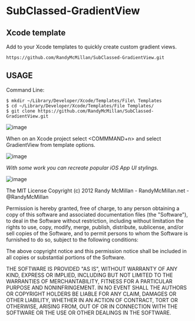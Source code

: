 SubClassed-GradientView
===
Xcode template
---
Add to your Xcode templates to quickly create custom gradient views.
 

    https://github.com/RandyMcMillan/SubClassed-GradientView.git


USAGE
---

Command Line:

    $ mkdir ~/Library/Developer/Xcode/Templates/File\ Templates
    $ cd ~/Library/Developer/Xcode/Templates/File Templates/
    $ git clone https://github.com/RandyMcMillan/SubClassed-GradientView.git
 

![image](https://raw.github.com/RandyMcMillan/SubClassed-GradientView/master/ScreenShot2.png)

When on an Xcode project select <COMMMAND+n> and select GradientView from template options.

![image](https://raw.github.com/RandyMcMillan/SubClassed-GradientView/master/ScreenShot3.png)

_With some work you can recreate popular iOS App UI stylings._

![image](https://raw.github.com/RandyMcMillan/SubClassed-GradientView/master/ScreenShot.png)


The MIT License
Copyright (c) 2012 Randy McMillan - RandyMcMillan.net - @RandyMcMillan

Permission is hereby granted, free of charge, to any person obtaining a copy of this software and associated documentation files (the "Software"), to deal in the Software without restriction, including without limitation the rights to use, copy, modify, merge, publish, distribute, sublicense, and/or sell copies of the Software, and to permit persons to whom the Software is furnished to do so, subject to the following conditions:

The above copyright notice and this permission notice shall be included in all copies or substantial portions of the Software.

THE SOFTWARE IS PROVIDED "AS IS", WITHOUT WARRANTY OF ANY KIND, EXPRESS OR IMPLIED, INCLUDING BUT NOT LIMITED TO THE WARRANTIES OF MERCHANTABILITY, FITNESS FOR A PARTICULAR PURPOSE AND NONINFRINGEMENT. IN NO EVENT SHALL THE AUTHORS OR COPYRIGHT HOLDERS BE LIABLE FOR ANY CLAIM, DAMAGES OR OTHER LIABILITY, WHETHER IN AN ACTION OF CONTRACT, TORT OR OTHERWISE, ARISING FROM, OUT OF OR IN CONNECTION WITH THE SOFTWARE OR THE USE OR OTHER DEALINGS IN THE SOFTWARE.